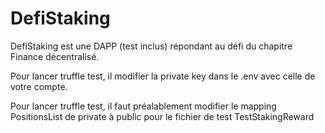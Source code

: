 # DefiStaking

DefiStaking est une DAPP (test inclus) répondant au défi du chapitre Finance décentralisé.

Pour lancer truffle test, il modifier la private key dans le .env avec celle de votre compte. 

Pour lancer truffle test, il faut préalablement modifier le mapping PositionsList de private à public pour le fichier de test TestStakingReward
